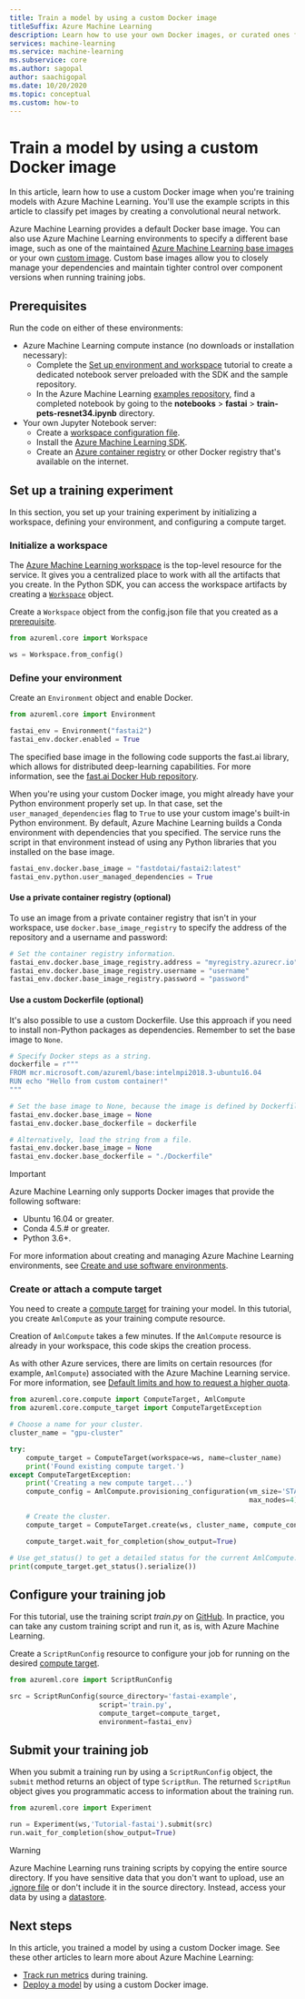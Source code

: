 ```yaml
---
title: Train a model by using a custom Docker image
titleSuffix: Azure Machine Learning
description: Learn how to use your own Docker images, or curated ones from Microsoft, to train models in Azure Machine Learning.
services: machine-learning
ms.service: machine-learning
ms.subservice: core
ms.author: sagopal
author: saachigopal
ms.date: 10/20/2020
ms.topic: conceptual
ms.custom: how-to
---
```


# Train a model by using a custom Docker image

In this article, learn how to use a custom Docker image when you're training models with Azure Machine Learning. You'll use the example scripts in this article to classify pet images by creating a convolutional neural network. 

Azure Machine Learning provides a default Docker base image. You can also use Azure Machine Learning environments to specify a different base image, such as one of the maintained [Azure Machine Learning base images](https://github.com/Azure/AzureML-Containers) or your own [custom image](how-to-deploy-custom-docker-image.md#create-a-custom-base-image). Custom base images allow you to closely manage your dependencies and maintain tighter control over component versions when running training jobs.

## Prerequisites

Run the code on either of these environments:

* Azure Machine Learning compute instance (no downloads or installation necessary):
  * Complete the [Set up environment and workspace](tutorial-1st-experiment-sdk-setup.md) tutorial to create a dedicated notebook server preloaded with the SDK and the sample repository.
  * In the Azure Machine Learning [examples repository](https://github.com/Azure/azureml-examples), find a completed notebook by going to the **notebooks** > **fastai** > **train-pets-resnet34.ipynb** directory. 
* Your own Jupyter Notebook server:
  * Create a [workspace configuration file](how-to-configure-environment.md#workspace).
  * Install the [Azure Machine Learning SDK](/python/api/overview/azure/ml/install). 
  * Create an [Azure container registry](../container-registry/index.yml) or other Docker registry that's available on the internet.

## Set up a training experiment

In this section, you set up your training experiment by initializing a workspace, defining your environment, and configuring a compute target.

### Initialize a workspace

The [Azure Machine Learning workspace](concept-workspace.md) is the top-level resource for the service. It gives you a centralized place to work with all the artifacts that you create. In the Python SDK, you can access the workspace artifacts by creating a [`Workspace`](/python/api/azureml-core/azureml.core.workspace.workspace) object.

Create a `Workspace` object from the config.json file that you created as a [prerequisite](#prerequisites).

```Python
from azureml.core import Workspace

ws = Workspace.from_config()
```

### Define your environment

Create an `Environment` object and enable Docker.

```python
from azureml.core import Environment

fastai_env = Environment("fastai2")
fastai_env.docker.enabled = True
```

The specified base image in the following code supports the fast.ai library, which allows for distributed deep-learning capabilities. For more information, see the [fast.ai Docker Hub repository](https://hub.docker.com/u/fastdotai). 

When you're using your custom Docker image, you might already have your Python environment properly set up. In that case, set the `user_managed_dependencies` flag to `True` to use your custom image's built-in Python environment. By default, Azure Machine Learning builds a Conda environment with dependencies that you specified. The service runs the script in that environment instead of using any Python libraries that you installed on the base image.

```python
fastai_env.docker.base_image = "fastdotai/fastai2:latest"
fastai_env.python.user_managed_dependencies = True
```

#### Use a private container registry (optional)

To use an image from a private container registry that isn't in your workspace, use `docker.base_image_registry` to specify the address of the repository and a username and password:

```python
# Set the container registry information.
fastai_env.docker.base_image_registry.address = "myregistry.azurecr.io"
fastai_env.docker.base_image_registry.username = "username"
fastai_env.docker.base_image_registry.password = "password"
```

#### Use a custom Dockerfile (optional)

It's also possible to use a custom Dockerfile. Use this approach if you need to install non-Python packages as dependencies. Remember to set the base image to `None`.

```python 
# Specify Docker steps as a string. 
dockerfile = r"""
FROM mcr.microsoft.com/azureml/base:intelmpi2018.3-ubuntu16.04
RUN echo "Hello from custom container!"
"""

# Set the base image to None, because the image is defined by Dockerfile.
fastai_env.docker.base_image = None
fastai_env.docker.base_dockerfile = dockerfile

# Alternatively, load the string from a file.
fastai_env.docker.base_image = None
fastai_env.docker.base_dockerfile = "./Dockerfile"
```

>[!IMPORTANT]
> Azure Machine Learning only supports Docker images that provide the following software:
> * Ubuntu 16.04 or greater.
> * Conda 4.5.# or greater.
> * Python 3.6+.

For more information about creating and managing Azure Machine Learning environments, see [Create and use software environments](how-to-use-environments.md). 

### Create or attach a compute target

You need to create a [compute target](concept-azure-machine-learning-architecture.md#compute-targets) for training your model. In this tutorial, you create `AmlCompute` as your training compute resource.

Creation of `AmlCompute` takes a few minutes. If the `AmlCompute` resource is already in your workspace, this code skips the creation process.

As with other Azure services, there are limits on certain resources (for example, `AmlCompute`) associated with the Azure Machine Learning service. For more information, see [Default limits and how to request a higher quota](how-to-manage-quotas.md).

```python
from azureml.core.compute import ComputeTarget, AmlCompute
from azureml.core.compute_target import ComputeTargetException

# Choose a name for your cluster.
cluster_name = "gpu-cluster"

try:
    compute_target = ComputeTarget(workspace=ws, name=cluster_name)
    print('Found existing compute target.')
except ComputeTargetException:
    print('Creating a new compute target...')
    compute_config = AmlCompute.provisioning_configuration(vm_size='STANDARD_NC6',
                                                           max_nodes=4)

    # Create the cluster.
    compute_target = ComputeTarget.create(ws, cluster_name, compute_config)

    compute_target.wait_for_completion(show_output=True)

# Use get_status() to get a detailed status for the current AmlCompute.
print(compute_target.get_status().serialize())
```

## Configure your training job

For this tutorial, use the training script *train.py* on [GitHub](https://github.com/Azure/azureml-examples/blob/main/workflows/train/fastai/pets/src/train.py). In practice, you can take any custom training script and run it, as is, with Azure Machine Learning.

Create a `ScriptRunConfig` resource to configure your job for running on the desired [compute target](how-to-set-up-training-targets.md).

```python
from azureml.core import ScriptRunConfig

src = ScriptRunConfig(source_directory='fastai-example',
                      script='train.py',
                      compute_target=compute_target,
                      environment=fastai_env)
```

## Submit your training job

When you submit a training run by using a `ScriptRunConfig` object, the `submit` method returns an object of type `ScriptRun`. The returned `ScriptRun` object gives you programmatic access to information about the training run. 

```python
from azureml.core import Experiment

run = Experiment(ws,'Tutorial-fastai').submit(src)
run.wait_for_completion(show_output=True)
```

> [!WARNING]
> Azure Machine Learning runs training scripts by copying the entire source directory. If you have sensitive data that you don't want to upload, use an [.ignore file](how-to-save-write-experiment-files.md#storage-limits-of-experiment-snapshots) or don't include it in the source directory. Instead, access your data by using a [datastore](/python/api/azureml-core/azureml.data).

## Next steps
In this article, you trained a model by using a custom Docker image. See these other articles to learn more about Azure Machine Learning:
* [Track run metrics](how-to-log-and-view-metrics.md) during training.
* [Deploy a model](how-to-deploy-custom-docker-image.md) by using a custom Docker image.
